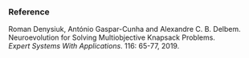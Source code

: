 ### Reference
Roman Denysiuk, António Gaspar-Cunha and Alexandre C. B. Delbem.\
Neuroevolution for Solving Multiobjective Knapsack Problems.\
*Expert Systems With Applications*. 116: 65-77, 2019.
